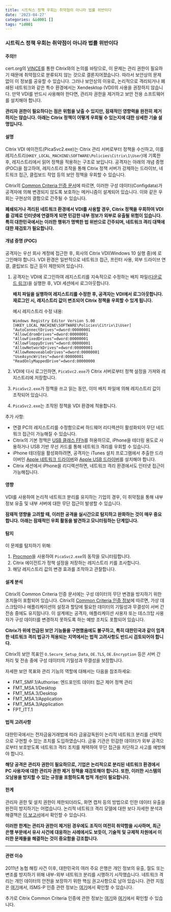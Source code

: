 ```yaml
---
title: 시트릭스 정책 우회는 취약점이 아니라 법률 위반이다
date: '2023-04-27'
categories: &id001 []
tags: *id001
---
```


### 시트릭스 정책 우회는 취약점이 아니라 법률 위반이다

#### 주의!!

cert.org의 [VINCE](https://kb.cert.org/vince/comm/case/1022/)를 통한 Citrix와의 논의를 바탕으로, 이 문제는 관리 권한이 필요하기 때문에 취약점으로 분류되지 않는 것으로 결론지어졌습니다. 따라서 보안상의 문제 없이 이 정보를 공유할 수 있습니다. 그러나 보안상의 이유로, 논리적으로 격리되거나 폐쇄된 네트워크와 같은 특수 환경에서는 Xendesktop (VDI)의 사용을 권장하지 않습니다. 만약 VDI를 반드시 사용해야 한다면, 관리자 권한을 제거하고 보안 전용 소프트웨어를 설치해야 합니다.

**관리자 권한이 필요하다는 점은 위험을 낮출 수 있지만, 잠재적인 영향력을 완전히 제거하지는 않습니다. 아래는 Citrix 정책이 어떻게 우회될 수 있는지에 대한 상세한 기술 설명입니다.**

#### 설명

Citrix VDI 에이전트(PicaSvc2.exe)는 Citrix 관리 서버로부터 정책을 수신하고, 이를 레지스트리(`HKEY_LOCAL_MACHINE\SOFTWARE\Policies\Citrix\1\User`)에 기록한 후, 레지스트리에서 읽어 정책을 적용하는 구조로 보입니다. 공격자는 아래의 개념 증명(POC)을 참고하여, 레지스트리 조작을 통해 Citrix 정책 서버가 강제하는 드라이브, 네트워크 접근, 클립보드 작업 등의 보안 정책을 우회할 수 있습니다.

Citrix의 [Common Criteria 인증 문서](http://www.citrix.com/about/legal/security-compliance/common-criteria.html)에 따르면, 이러한 구성 데이터(Configdata)가 공격자에 의해 변경되지 않도록 보호하는 메커니즘이 설계되어 있습니다. 이와 같은 우회는 구현상의 결함으로 간주될 수 있습니다.

**폐쇄되거나 격리된 네트워크 환경에서 VDI를 사용할 경우, Citrix 정책을 우회하여 VDI를 강제로 인터넷에 연결하게 되면 민감한 내부 정보가 외부로 유출될 위험이 있습니다. 특히 대한민국에서는 이러한 행위가 명백한 법 위반으로 간주되며, 네트워크 격리 대책에 대한 재검토가 필요합니다.**

#### 개념 증명 (POC)

공격자는 우선 회사 계정에 접근한 후, 회사의 Citrix VDI(Windows 10 실행 중)에 로그인해야 합니다. VDI 환경은 일반적으로 네트워크 접근, 프린터 사용, 외부 드라이브 연결, 클립보드 접근 등이 제한되어 있습니다.

1. 공격자는 VDI에 로그인하여 레지스트리를 지속적으로 수정하는 배치 파일([다운로드 링크](/bypass.zip))을 실행한 후, VDI 세션에서 로그아웃합니다.

   **배치 파일을 실행하여 레지스트리를 수정한 후, 공격자는 VDI에서 로그아웃합니다. 재로그인 시, 레지스트리 값이 변조되어 Citrix 정책을 우회할 수 있게 됩니다.**

   예시 레지스트리 수정 내용:

   ```plaintext
   Windows Registry Editor Version 5.00
   [HKEY_LOCAL_MACHINE\SOFTWARE\Policies\Citrix\1\User]
   "AutoConnectDrives"=dword:00000001
   "AllowCdromDrives"=dword:00000001
   "AllowFixedDrives"=dword:00000001
   "AllowFloppyDrives"=dword:00000001
   "AllowNetworkDrives"=dword:00000001
   "AllowRemoveableDrives"=dword:00000001
   "UseAsyncWrites"=dword:00000001
   "ReadOnlyMappedDrive"=dword:00000000
   ```

2. VDI에 다시 로그인하면, `PicaSvc2.exe`가 Citrix 서버로부터 정책 설정을 가져와 레지스트리에 저장합니다.
3. `PicaSvc2.exe`가 정책을 쓰고 읽는 동안, 이미 배치 파일에 의해 레지스트리 값이 조작되어 있습니다.
4. `PicaSvc2.exe`는 조작된 정책을 VDI 환경에 적용합니다.

추가 사항:

- 연결 PC의 레지스트리를 수정함으로써 하드웨어 리디렉션이 활성화되어 무단 네트워크 접근이 가능해질 수 있습니다.
- Citrix의 기본 정책은 [USB 클래스 FFh](https://www.usb.org/defined-class-codes#anchor_BaseClassFFh)를 허용하므로, iPhone을 테더링 용도로 사용하거나 USB 기반 무선 카드를 통해 네트워크 격리를 우회할 수 있습니다.
- iPhone 테더링을 활성화하려면, 공격자는 iTunes 설치 프로그램에서 추출한 드라이버인 [Apple 네트워크 드라이버](/applenetworkdriver.zip)와 [Apple USB 드라이버](/appleusbdriver.zip)를 설치해야 합니다.
- Citrix 세션에서 iPhone을 리디렉션하면, 네트워크 격리 환경에서도 인터넷 접근이 가능해집니다.

#### 영향

VDI를 사용하여 논리적 네트워크 분리를 유지하는 기업의 경우, 이 취약점을 통해 내부 정보 유출 및 내부 서버에 대한 무단 접근이 발생할 수 있습니다.

**잠재적 영향을 고려할 때, 이러한 공격을 실시간으로 탐지하고 완화하는 것이 매우 중요합니다. 아래는 잠재적인 우회 활동을 발견하고 모니터링하는 단계입니다.**

#### 탐지

이 문제를 탐지하기 위해:

1. [Procmon](https://learn.microsoft.com/en-us/sysinternals/downloads/procmon)을 사용하여 `PicaSvc2.exe`의 동작을 모니터링합니다.
2. Citrix 에이전트가 정책 설정을 저장하는 레지스트리 키를 조사합니다.
3. 해당 레지스트리 값의 변경 효과를 조작하고 관찰합니다.

#### 설계 분석

Citrix의 Common Criteria 인증 문서에는 구성 데이터의 무단 변경을 방지하기 위한 조치들이 포함되어 있습니다. Citrix의 [Common Criteria 인증 정보](https://www.citrix.com/about/legal/security-compliance/common-criteria.html)에 따르면, 가상 데스크탑이나 애플리케이션의 설정과 할당에 필요한 데이터의 기밀성과 무결성이 서버 간 전송 중에도 유지됩니다. 이 설계에는 공격자, 애플리케이션 사용자 또는 데스크탑 사용자가 구성 데이터를 변경하지 못하도록 하는 예방 조치도 포함되어 있습니다.

**Citrix가 위에 언급된 보안 기능들을 구현했음에도 불구하고, 특히 대한민국과 같이 엄격한 네트워크 격리 법규가 적용되는 지역에서는 법적 고려사항도 반드시 검토되어야 합니다.**

Citrix의 보안 목표인 `O.Secure_Setup_Data`, `OE.TLS`, `OE.Encryption` 등은 서버 간 처리 및 전송 중에 구성 데이터의 기밀성과 무결성을 보장합니다.

자세한 보안 목표와 관리 기능의 역할에 대해서는 다음을 참조하세요:

- FMT_SMF.1/Authorise: 엔드포인트 데이터 접근 제어 정책 관리
- FMT_MSA.1/Desktop
- FMT_MSA.3/Desktop
- FMT_MSA.1/Application
- FMT_MSA.3/Application
- FPT_ITT.1

#### 법적 고려사항

대한민국에서는 전자금융거래법에 따라 금융감독원이 논리적 네트워크 분리를 선택적으로 구현할 수 있는 조치를 도입하였습니다. 금융 기관은 민감한 데이터가 외부 공격으로부터 보호받도록 네트워크 격리 조치를 채택하여 무단 접근을 차단하고 사고를 예방해야 합니다.

**해당 공격은 관리자 권한이 필요하므로, 기업은 논리적으로 분리된 네트워크 환경에서 PC 사용자에 대한 관리자 권한 제거 정책을 재검토해야 합니다. 또한, 이러한 시스템의 오남용을 방지할 수 있는 규정을 포함하도록 법적 개선이 필요합니다.**

#### 한계

관리자 권한 및 설치 권한이 제한되더라도, 화면 캡처 등의 방법으로 인한 데이터 유출을 완전히 방지하기는 어렵습니다. 논리적 네트워크 격리 모델에 대한 보다 자세한 분석과 해결책은 [이 보고서](https://koreascience.kr/article/JAKO202031064817799.pdf)에서 확인할 수 있습니다.

**이러한 한계는 관리자 권한이 제거된 경우에도 조직이 여전히 취약함을 시사하며, 최근 은행 부문에서 유사 사건에 대응하는 사례에서도 보듯이, 기술적 및 규제적 차원에서 이러한 문제들을 해결하는 것이 중요함을 강조합니다.**

---

#### 관련 이슈

2011년 농협 해킹 사건 이후, 대한민국의 여러 주요 은행은 개인 정보의 유출, 절도 또는 변조를 방지하기 위해 내부-외부 네트워크 분리를 시행하기 시작했습니다. 네트워크 격리는 개인 데이터의 안전을 보장하기 위한 핵심 권고사항으로 남아 있습니다. 관련 지침은 [여기](https://blogger.pe.kr/618)에서, ISMS-P 인증 관련 정보는 [여기](https://itwiki.kr/w/ISMS-P_%EC%9D%B8%EC%A6%9D_%EA%B8%B0%EC%A4%80_2.6.7.%EC%9D%B8%ED%84%B0%EB%84%B7_%EC%A0%91%EC%86%8D_%ED%86%B5%EC%A0%9C)에서 확인할 수 있습니다.

추가로 Citrix Common Criteria 인증에 관한 정보는 [여기](http://www.bikorea.net/news/articleView.html?idxno=11295)와 [여기](http://www.citrix.com/about/legal/security-compliance/common-criteria.html)에서 확인할 수 있습니다.
